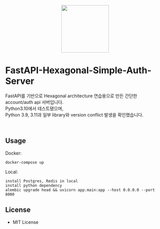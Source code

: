 <p align="center">
    <image height="150" src="./static/image/fastapi.png">
</p>

# FastAPI-Hexagonal-Simple-Auth-Server

FastAPI를 기반으로 Hexagonal architecture 연습용으로 만든 간단한 account/auth api 서버입니다.<br />
Python3.10에서 테스트됐으며,<br />
Python 3.9, 3.11과 일부 library와 version conflict 발생을 확인했습니다.

</br>

## Usage
Docker:
```
docker-compose up
```

Local:<br />

```
install Postgres, Redis in local 
install python dependency
alembic upgrade head && uvicorn app.main:app --host 0.0.0.0 --port 8000
```

## License
- MIT License
